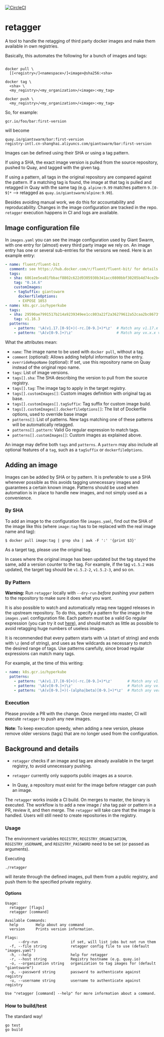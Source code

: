 [![CircleCI](https://circleci.com/gh/giantswarm/retagger.svg?style=shield)](https://circleci.com/gh/giantswarm/retagger)

# retagger

A tool to handle the retagging of third party docker images and make them
available in own registries.

Basically, this automates the following for a bunch of images and tags:

```nohighlight

docker pull \
  [[<registry>/]<namespace>/]<image>@sha256:<sha>

docker tag \
  <sha> \
  <my_registry>/<my_organization>/<image>:<my_tag>

docker push \
  <my_registry>/<my_organization>/<image>:<my_tag>
```

So, for example:

    gcr.io/foo/bar:first-version

will become

    quay.io/giantswarm/bar:first-version
    registry-intl.cn-shanghai.aliyuncs.com/giantswarm/bar:first-version

Images can be defined using their SHA or using a tag pattern.

If using a SHA, the exact image version is pulled from the source repository, pushed to Quay, and tagged with the given tag.

If using a pattern, all tags in the original repository are compared against the pattern.
If a matching tag is found, the image at that tag is pulled and retagged in Quay with the same tag
(e.g. `alpine:9.99` matches pattern `9.[0-9]*` --> retagged as `quay.io/giantswarm/alpine:9.99`).

Besides avoiding manual work, we do this for accountability and reproducability.
Changes in the image configuration are tracked in the repo. `retagger` execution
happens in CI and logs are available.

## Image configuration file

In `images.yaml` you can see the image configuration used by Giant Swarm,
with one entry for (almost) every third party image we rely on.
An image entry has one or several sub-entries for the versions we need.
Here is an example entry:

```yaml
- name: fluent/fluent-bit
  comment: see https://hub.docker.com/r/fluent/fluent-bit/ for details
  tags:
  - sha: 6861ee5ea81fbbacf8802c622d9305930b341acc0800bbf30205b4d74ce2b486
    tag: "0.14.6"
    customImages:
    - tagSuffix: giantswarm
      dockerfileOptions:
      - EXPOSE 1053
- name: k8s.gcr.io/hyperkube
  tags:
  - sha: 29590ae7991517b214a9239349ee1cc803a22f2a36279612a52caa2bc8673ff0
    tag: v1.16.3
  patterns:
    - pattern: '\A(v1.17.[0-9]+)(-rc.[0-9.]+)*\z'  # Match any v1.17.x or v1.17.x-rc.x
    - pattern: '\A(v[0-9.]+)\z'                    # Match any vx.x.x version tag, excluding alphas, rcs, etc.
```

What the attributes mean:

- `name`: The image name to be used with `docker pull`, without a tag.
- `comment` (optional): Allows adding helpful information to the entry.
- `overrideRepoName` (optional): If set, use this repository name on Quay instead of the original repo name.
- `tags`: List of image versions.
- `tags[].sha`: The SHA describing the version to pull from the source registry.
- `tags[].tag`: The image tag to apply in the target registry.
- `tags[].customImages[]`: Custom images definition with original tag as base.
- `tags[].customImages[].tagSuffix`: Tag suffix for custom image build.
- `tags[].customImages[].dockerfileOptions[]`: The list of Dockerfile options, used to override base image
- `patterns[]`: List of patterns. New tags matching one of these patterns will be automatically retagged.
- `patterns[].pattern`: Valid Go regular expression to match tags.
- `patterns[].customImages[]`: Custom images as explained above.

An image may define both `tags` and `patterns`. 
A `pattern` may also include all optional features of a `tag`, such as a `tagSuffix` or `dockerfileOptions`.

## Adding an image

Images can be added by SHA or by pattern. It is preferable to use a SHA whenever possible as this avoids tagging unnecessary images and guarantees a certain known image. Patterns should be used when automation is in place to handle new images, and not simply used as a convenience.

### By SHA

To add an image to the configuration file `images.yaml`, find out the SHA of the
image like this (where `image:tag` has to be replaced with the real image name
and tag):

```nohighlight
$ docker pull image:tag | grep sha | awk -F ':' '{print $3}'
```

As a target tag, please use the original tag.

In cases where the original image has been updated but the tag stayed the same,
add a version counter to the tag. For example, if the tag `v1.5.2` was updated,
the target tag should be `v1.5.2-2`, `v1.5.2-3`, and so on.

### By Pattern

**Warning:** Run `retagger` locally with `--dry-run` _before_ pushing your pattern to the repository to make sure it does what you want.

It is also possible to watch and automatically retag new tagged releases in the upstream repository.
To do this, specify a pattern for the image in the `images.yaml` configuration file.
Each pattern must be a valid Go regular expression (you can try it out [here](https://regex-golang.appspot.com/assets/html/index.html)),
and should match as little as possible to avoid retagging huge numbers of useless images.

It is recommended that every pattern starts with `\A` (start of string) and ends with `\z` (end of string), and uses as few wildcards as necessary to match the desired range of tags. Use patterns carefully, since broad regular expressions can match many tags.

For example, at the time of this writing:

```yaml
- name: k8s.gcr.io/hyperkube
  patterns:
    - pattern: '\A(v1.17.[0-9]+)(-rc.[0-9.]+)*\z'       # Match any v1.17.x or v1.17.x-rc.x              -- matches 3 tags
    - pattern: '\A(v[0-9.]+)\z'                         # Match any vx.x.x tag, excluding alphas, etc.   -- matches 193 tags
    - pattern: '\A(v[0-9.]+)(-(alpha|beta)[0-9.]+)*\z'  # Match any version, including alphas and betas  -- matches 485 tags
```

### Execution

Please provide a PR with the change. Once merged into master, CI will execute
`retagger` to push any new images.

**Note**: To keep execution speedy, when adding a new version, please remove older versions (tags) that are no longer used from the configuration.

## Background and details

- `retagger` checks if an image and tag are already available in the target
registry, to avoid unnecessary pushing.

- `retagger` currently only supports public images as a source.

- In Quay, a repository must exist for the image before retagger can push an image.

The `retagger` works inside a CI build. On merges to master, the binary is executed. The workflow is to add a new image / sha tag pair or pattern in a PR, review it, and then merge. The `retagger` will take care that the image is handled. Users will still need to create repositories in the registry.

### Usage

The environment variables `REGISTRY`, `REGISTRY_ORGANISATION`, `REGISTRY_USERNAME`, and `REGISTRY_PASSWORD` need to be set (or passed as arguments).

Executing

```console
./retagger
```

will iterate through the defined images, pull them from a public registry, and push them to the specified private registry.

#### Options

```console
Usage:
  retagger [flags]
  retagger [command]

Available Commands:
  help        Help about any command
  version     Prints version information.

Flags:
      --dry-run               if set, will list jobs but not run them
  -f, --file string           retagger config file to use (default "images.yaml")
  -h, --help                  help for retagger
  -r, --host string           Registry hostname (e.g. quay.io)
  -o, --organization string   organization to tag images for (default "giantswarm")
  -p, --password string       password to authenticate against registry
  -u, --username string       username to authenticate against registry

Use "retagger [command] --help" for more information about a command.
```

### How to build/test

The standard way!

```nohighlight
go test
go build
```
